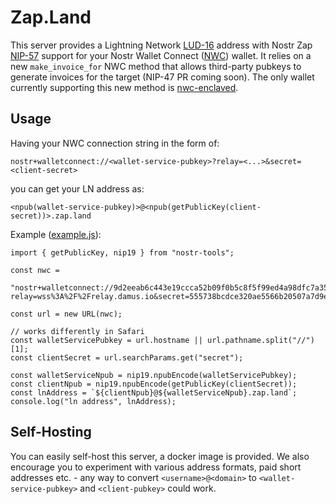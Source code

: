 # Zap.Land

This server provides a Lightning Network [LUD-16](https://github.com/lnurl/luds/blob/luds/16.md) address
with Nostr Zap [NIP-57](https://github.com/nostr-protocol/nips/blob/master/47.md) support for your
Nostr Wallet Connect ([NWC](https://github.com/nostr-protocol/nips/blob/master/47.md)) wallet. It relies
on a new `make_invoice_for` NWC method that allows third-party pubkeys to generate invoices for
the target (NIP-47 PR coming soon). The only wallet currently supporting this new method is
[nwc-enclaved](https://github.com/nostrband/nwc-enclaved).

## Usage

Having your NWC connection string in the form of:

```
nostr+walletconnect://<wallet-service-pubkey>?relay=<...>&secret=<client-secret>
```

you can get your LN address as:

```
<npub(wallet-service-pubkey)>@<npub(getPublicKey(client-secret))>.zap.land
```

Example ([example.js](./example.js)):

```
import { getPublicKey, nip19 } from "nostr-tools";

const nwc =
  "nostr+walletconnect://9d2eeab6c443e19ccca52b09f0b5c8f5f99ed4a98dfc7a350dbc753e562ad324?relay=wss%3A%2F%2Frelay.damus.io&secret=555738bcdce320ae5566b20507a7d9e9386f43236dc578f7aca6ddcfd2235a13";

const url = new URL(nwc);

// works differently in Safari
const walletServicePubkey = url.hostname || url.pathname.split("//")[1];
const clientSecret = url.searchParams.get("secret");

const walletServiceNpub = nip19.npubEncode(walletServicePubkey);
const clientNpub = nip19.npubEncode(getPublicKey(clientSecret));
const lnAddress = `${clientNpub}@${walletServiceNpub}.zap.land`;
console.log("ln address", lnAddress);
```

## Self-Hosting

You can easily self-host this server, a docker image is provided. We also encourage you to
experiment with various address formats, paid short addresses etc. - any way to convert
`<username>@<domain>` to `<wallet-service-pubkey>` and `<client-pubkey>` could work.
